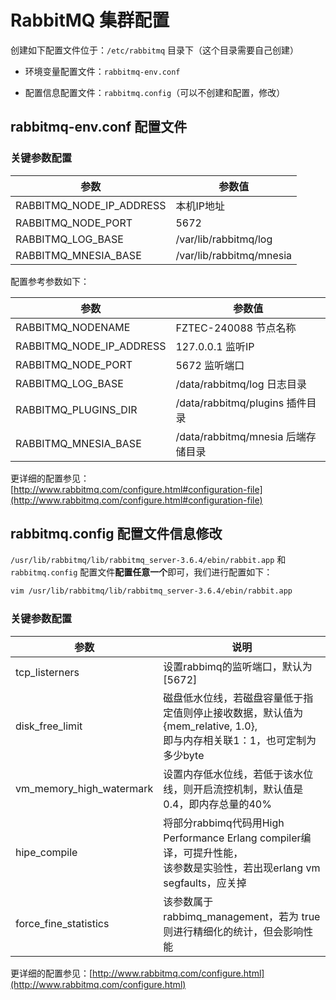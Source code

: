 # RabbitMQ 集群配置

创建如下配置文件位于：`/etc/rabbitmq` 目录下（这个目录需要自己创建）

- 环境变量配置文件：`rabbitmq-env.conf`

- 配置信息配置文件：`rabbitmq.config`（可以不创建和配置，修改）

## rabbitmq-env.conf 配置文件

### 关键参数配置

| 参数 | 参数值 |
| --- | --- |
| RABBITMQ_NODE_IP_ADDRESS | 本机IP地址 |
| RABBITMQ_NODE_PORT | 5672 |
| RABBITMQ_LOG_BASE | /var/lib/rabbitmq/log |
| RABBITMQ_MNESIA_BASE | /var/lib/rabbitmq/mnesia |

配置参考参数如下：

| 参数 | 参数值 |
| --- | --- |
| RABBITMQ_NODENAME | FZTEC-240088 节点名称 |
| RABBITMQ_NODE_IP_ADDRESS | 127.0.0.1 监听IP |
| RABBITMQ_NODE_PORT | 5672 监听端口 |
| RABBITMQ_LOG_BASE | /data/rabbitmq/log 日志目录 |
| RABBITMQ_PLUGINS_DIR | /data/rabbitmq/plugins 插件目录 |
| RABBITMQ_MNESIA_BASE | /data/rabbitmq/mnesia 后端存储目录 |

更详细的配置参见： [http://www.rabbitmq.com/configure.html#configuration-file](http://www.rabbitmq.com/configure.html#configuration-file)

## rabbitmq.config 配置文件信息修改

`/usr/lib/rabbitmq/lib/rabbitmq_server-3.6.4/ebin/rabbit.app` 和 `rabbitmq.config` 配置文件**配置任意一个**即可，我们进行配置如下：

```bash
vim /usr/lib/rabbitmq/lib/rabbitmq_server-3.6.4/ebin/rabbit.app
```

### 关键参数配置

| 参数 | 说明 |
| --- | --- |
| tcp_listerners | 设置rabbimq的监听端口，默认为[5672] |
| disk_free_limit | 磁盘低水位线，若磁盘容量低于指定值则停止接收数据，默认值为{mem_relative, 1.0},<br>即与内存相关联1：1，也可定制为多少byte |
| vm_memory_high_watermark | 设置内存低水位线，若低于该水位线，则开启流控机制，默认值是0.4，即内存总量的40% |
| hipe_compile |  将部分rabbimq代码用High Performance Erlang compiler编译，可提升性能，<br>该参数是实验性，若出现erlang vm segfaults，应关掉 |
| force_fine_statistics | 该参数属于rabbimq_management，若为 true 则进行精细化的统计，但会影响性能 |

更详细的配置参见：[http://www.rabbitmq.com/configure.html](http://www.rabbitmq.com/configure.html)

